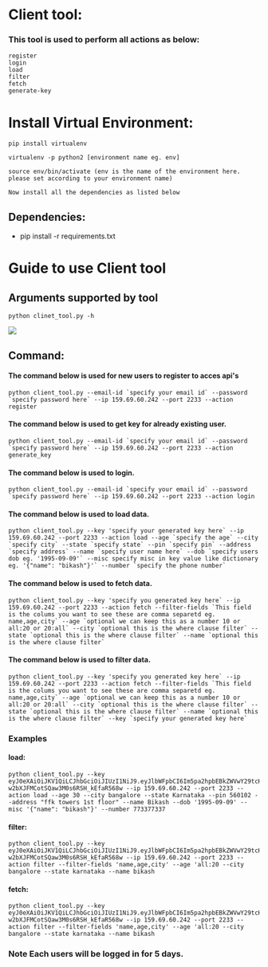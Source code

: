 # Client tool:

### This tool is used to perform all actions as below:
    register
    login
    load
    filter
    fetch
    generate-key

# Install Virtual Environment:
```
pip install virtualenv

virtualenv -p python2 [environment name eg. env]

source env/bin/activate (env is the name of the environment here. please set according to your environment name)

Now install all the dependencies as listed below
```

## Dependencies:
- pip install -r requirements.txt

# Guide to use Client tool

## Arguments supported by tool

```
python clinet_tool.py -h
```
![](https://i.imgur.com/ts9thRn.png)

## Command:

#### The command below is used for new users to register to acces api's
```
python client_tool.py --email-id `specify your email id` --password `specify password here` --ip 159.69.60.242 --port 2233 --action register
```

#### The command below is used to get key for already existing user.
```
python client_tool.py --email-id `specify your email id` --password `specify password here` --ip 159.69.60.242 --port 2233 --action generate_key
```

#### The command below is used to login.
```
python client_tool.py --email-id `specify your email id` --password `specify password here` --ip 159.69.60.242 --port 2233 --action login
```

#### The command below is used to load data.
```
python client_tool.py --key 'specify your generated key here` --ip 159.69.60.242 --port 2233 --action load --age `specify the age` --city `specify city` --state `specify state` --pin `specify pin` --address `specify address` --name `specify user name here` --dob `specify users dob eg. '1995-09-09'` --misc specify misc in key value like dictionary eg. '{"name": "bikash"}'` --number `specify the phone number`
```

#### The command below is used to fetch data.
```
python client_tool.py --key 'specify you generated key here` --ip 159.69.60.242 --port 2233 --action fetch --filter-fields `This field is the colums you want to see these are comma separetd eg. name,age,city` --age `optional we can keep this as a number 10 or all:20 or 20:all` --city `optional this is the where clause filter` --state `optional this is the where clause filter` --name `optional this is the where clause filter`
```

#### The command below is used to filter data.
```
python client_tool.py --key 'specify you generated key here` --ip 159.69.60.242 --port 2233 --action fetch --filter-fields `This field is the colums you want to see these are comma separetd eg. name,age,city` --age `optional we can keep this as a number 10 or all:20 or 20:all` --city `optional this is the where clause filter` --state `optional this is the where clause filter` --name `optional this is the where clause filter` --key `specify your generated key here`
```

### Examples

#### load:
```
python client_tool.py --key eyJ0eXAiOiJKV1QiLCJhbGciOiJIUzI1NiJ9.eyJlbWFpbCI6Im5pa2hpbEBkZWVwY29tcHV0ZS5jb20ifQ.cLnKYsZeL3-w2bXJFMCotSQaw3M0s6RSH_kEfaR568w --ip 159.69.60.242 --port 2233 --action load --age 30 --city bangalore --state Karnataka --pin 560102 --address "ffk towers 1st floor" --name Bikash --dob '1995-09-09' --misc '{"name": "bikash"}' --number 773377337
```

#### filter:
```
python client_tool.py --key eyJ0eXAiOiJKV1QiLCJhbGciOiJIUzI1NiJ9.eyJlbWFpbCI6Im5pa2hpbEBkZWVwY29tcHV0ZS5jb20ifQ.cLnKYsZeL3-w2bXJFMCotSQaw3M0s6RSH_kEfaR568w --ip 159.69.60.242 --port 2233 --action filter --filter-fields 'name,age,city' --age 'all:20 --city bangalore --state karnataka --name bikash
```

#### fetch:
```
python client_tool.py --key eyJ0eXAiOiJKV1QiLCJhbGciOiJIUzI1NiJ9.eyJlbWFpbCI6Im5pa2hpbEBkZWVwY29tcHV0ZS5jb20ifQ.cLnKYsZeL3-w2bXJFMCotSQaw3M0s6RSH_kEfaR568w --ip 159.69.60.242 --port 2233 --action filter --filter-fields 'name,age,city' --age 'all:20 --city bangalore --state karnataka --name bikash
```

### Note Each users will be logged in for 5 days.
